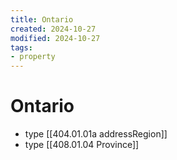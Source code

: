 ```yaml
---
title: Ontario
created: 2024-10-27
modified: 2024-10-27
tags:
- property
---
```

# Ontario
- type [[404.01.01a addressRegion]]
- type [[408.01.04 Province]]
